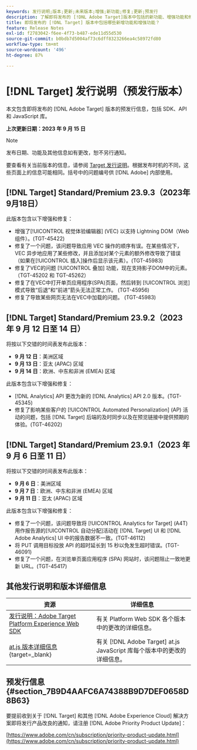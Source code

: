 ```yaml
---
keywords: 发行说明;版本;更新;未来版本;增强;新功能;修复;更新;预发行
description: 了解即将发布的 [!DNL Adobe Target]版本中包括的新功能、增强功能和修复，包括 SDK、API 和 JavaScript 库。
title: 即将发布的 [!DNL Target] 版本中包括哪些新增功能和增强功能？
feature: Release Notes
exl-id: f2783042-f6ee-4f73-b487-ede11d55d530
source-git-commit: b0bdb7d5004af73c6dff8323266ea4c58972fd80
workflow-type: tm+mt
source-wordcount: '496'
ht-degree: 87%

---
```


# [!DNL Target] 发行说明（预发行版本）

本文包含即将发布的 [!DNL Adobe Target] 版本的预发行信息，包括 SDK、API 和 JavaScript 库。

**上次更新日期：2023 年 9 月 15 日**

>[!NOTE]
>
>发布日期、功能及其他信息如有更改，恕不另行通知。
>
>要查看有关当前版本的信息，请参阅 [Target 发行说明](release-notes.md)。根据发布时机的不同，这些页面上的信息可能相同。括号中的问题编号供 [!DNL Adobe] 内部使用。

## [!DNL Target] Standard/Premium 23.9.3（2023年9月18日）

此版本包含以下增强和修复：

* 增强了[!UICONTROL 视觉体验编辑器] (VEC) 以支持 Lightning DOM（Web 组件）。(TGT-45422)
* 修复了一个问题，该问题导致应用 VEC 操作的顺序有误。在某些情况下，VEC 异步地应用了某些修改，并且添加对某个元素的额外修改导致了错误（如果在[!UICONTROL 插入]操作后显示该元素）。(TGT-45983)
* 修复了VEC的问题 [!UICONTROL 叠加] 功能，现在支持影子DOM中的元素。 （TGT-45202 和 TGT-45262）
* 修复了在VEC中打开单页应用程序(SPA)页面，然后转到 [!UICONTROL 浏览] 模式导致“后退”和“前进”箭头无法正常工作。 (TGT-45956)
* 修复了导致某些网页无法在VEC中加载的问题。 (TGT-45983)

## [!DNL Target] Standard/Premium 23.9.2（2023 年 9 月 12 日至 14 日）

将按以下交错的时间表发布此版本：

* **9 月 12 日**：美洲区域
* **9 月 13 日**：亚太 (APAC) 区域
* **9 月 14 日**：欧洲、中东和非洲 (EMEA) 区域

此版本包含以下增强和修复：

* [!DNL Analytics] API 更改为新的 [!DNL Analytics] API 2.0 版本。(TGT-45345)
* 修复了影响某些客户的 [!UICONTROL Automated Personalization] (AP) 活动的问题，包括 [!DNL Target] 后端的及时同步以及在预览链接中提供预期的体验。(TGT-46202)

## [!DNL Target] Standard/Premium 23.9.1（2023 年 9 月 6 日至 11 日）

将按以下交错的时间表发布此版本：

* **9 月 6 日**：美洲区域
* **9 月 7 日**：欧洲、中东和非洲 (EMEA) 区域
* **9 月 11 日**：亚太 (APAC) 区域

此版本包含以下增强和修复：

* 修复了一个问题，该问题导致将 [!UICONTROL Analytics for Target] (A4T) 用作报告源的[!UICONTROL 自动分配]活动在 [!DNL Target] UI 和 [!DNL Adobe Analytics] UI 中的报告数据不一致。(TGT-46112)
* 将 PUT 调用目标投放 API 的超时延长到 15 秒以免发生超时错误。(TGT-46091)
* 修复了一个问题，在浏览单页面应用程序 (SPA) 网站时，该问题阻止一致地更新 URL。(TGT-45417)

## 其他发行说明和版本详细信息

| 资源 | 详细信息 |
|--- |--- |
| [发行说明：Adobe Target Platform Experience Web SDK](https://experienceleague.adobe.com/docs/experience-platform/edge/release-notes.html?lang=zh-Hans) | 有关 Platform Web SDK 各个版本中的更改的详细信息。 |
| [at.js 版本详细信息](https://experienceleague.corp.adobe.com/docs/target-dev/developer/client-side/at-js-implementation/target-atjs-versions.html){target=_blank} | 有关 [!DNL Adobe Target] at.js JavaScript 库每个版本中的更改的详细信息。 |

## 预发行信息 {#section_7B9D4AAFC6A74388B9D7DEF0658D8B63}

要提前收到关于 [!DNL Target] 和其他 [!DNL Adobe Experience Cloud] 解决方案即将发行产品改良的通知，请注册 [!DNL Adobe Priority Product Update]：

[https://www.adobe.com/cn/subscription/priority-product-update.html](https://www.adobe.com/cn/subscription/priority-product-update.html)
